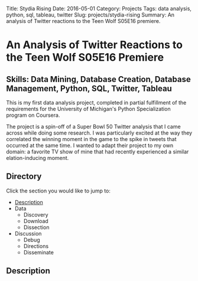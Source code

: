Title: Stydia Rising
Date: 2016-05-01
Category: Projects
Tags: data analysis, python, sql, tableau, twitter
Slug: projects/stydia-rising
Summary: An analysis of Twitter reactions to the Teen Wolf S05E16 premiere.

# An Analysis of Twitter Reactions to the Teen Wolf S05E16 Premiere

## Skills: Data Mining, Database Creation, Database Management, Python, SQL, Twitter, Tableau

This is my first data analysis project, completed in partial fulfillment of the requirements for the University of Michigan's Python Specialization program on Coursera.

The project is a spin-off of a Super Bowl 50 Twitter analysis that I came across while doing some research. I was particularly excited at the way they correlated the winning moment in the game to the spike in tweets that occurred at the same time. I wanted to adapt their project to my own domain: a favorite TV show of mine that had recently experienced a similar elation-inducing moment.

## Directory

Click the section you would like to jump to:

* [Description](#description)
* Data
    * Discovery
    * Download
    * Dissection
* Discussion
    * Debug
    * Directions
    * Disseminate

## Description
